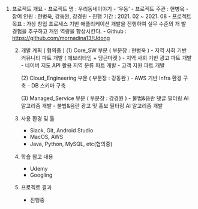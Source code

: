 1) 프로젝트 개요
		- 프로젝트 명 : 우리동네이야기 - ‘우동’
		- 프로젝트 주관 : 현병욱
		- 참여 인원 : 현병욱, 강동완, 강경원
		- 진행 기간 : 2021. 02 ~ 2021. 08
		- 프로젝트 목표 : 가상 창업 프로세스 기반 애플리케이션 개발을 진행하여 실무 수준의 개
		발 경험을 추구하고 개인 역량을 향상시킨다.
		- Github : https://github.com/mornadina13/Udong

	2) 개발 계획 ( 협의중 ) 
		(1) Core_SW 부문 ( 부문장 : 현병욱 )
			- 지역 사회 기반 커뮤니티 파트 개발 ( 에브리타임 + 당근마켓 )
			- 지역 사회 기반 광고 파트 개발
			- 네이버 지도 API 활용 지역 분류 파트 개발
			- 고객 지원 파트 개발

		(2) Cloud_Engineering 부문 ( 부문장 : 강동완 ) 
			- AWS 기반 Infra 환경 구축 
			- DB 스키마 구축

		(3) Managed_Service 부문 ( 부문장 : 강경원 )
			- 불법&음란 댓글 필터링 AI 알고리즘 개발
			- 불법&음란 광고 및 홍보 필터링 AI 알고리즘 개발

	3) 사용 환경 및 툴
		- Slack, Git, Android Studio
		- MacOS, AWS
		- Java, Python, MySQL, etc(협의중)
		
	4) 학습 참고 내용
		- Udemy
		- Googling
    
	6) 프로젝트 결과
		- 진행중

